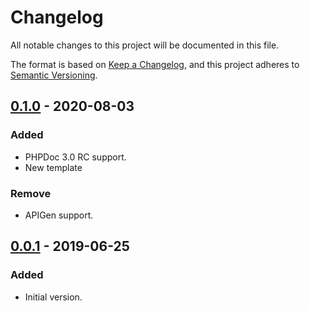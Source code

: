 # Changelog
All notable changes to this project will be documented in this file.

The format is based on [Keep a Changelog](https://keepachangelog.com/en/1.0.0/),
and this project adheres to [Semantic Versioning](https://semver.org/spec/v2.0.0.html).

## [0.1.0] - 2020-08-03
### Added
- PHPDoc 3.0 RC support.
- New template
### Remove
- APIGen support.

## [0.0.1] - 2019-06-25
### Added
- Initial version.

[Unreleased]: https://github.com/woocommerce/code-reference-generator/compare/0.1.0...HEAD
[0.1.0]: https://github.com/woocommerce/code-reference-generator/compare/0.0.1...0.1.0
[0.0.1]: https://github.com/woocommerce/code-reference-generator/compare/749f431...0.0.1
